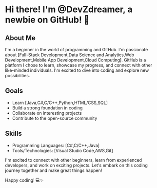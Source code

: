# Hi there! I'm @DevZdreamer, a newbie on GitHub! 👋

## About Me
I'm a beginner in the world of programming and GitHub. I'm passionate about [Full-Stack Development,Data Science and Analytics,Web Development,Mobile App Development,Cloud Computing]. GitHub is a platform I chose to learn, showcase my progress, and connect with other like-minded individuals. I'm excited to dive into coding and explore new possibilities.

## Goals
- Learn [Java,C#,C/C++,Python,HTML/CSS,SQL]
- Build a strong foundation in coding
- Collaborate on interesting projects
- Contribute to the open-source community

## Skills
- Programming Languages: [C#,C/C++,Java]
- Tools/Technologies: [Visual Studio Code,AWS,Git]


I'm excited to connect with other beginners, learn from experienced developers, and work on exciting projects. Let's embark on this coding journey together and make great things happen!

Happy coding! 💻✨

